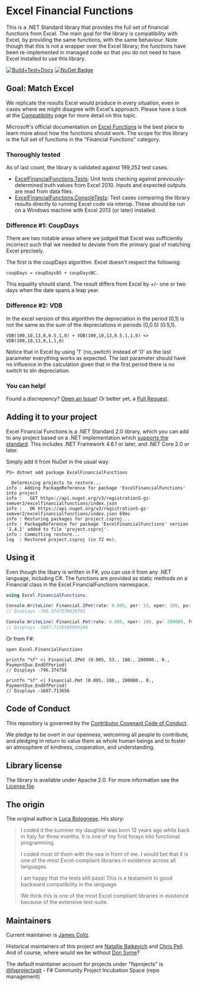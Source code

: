 # Excel Financial Functions

This is a .NET Standard library that provides the full set of financial functions from Excel. The main goal for the library is compatibility with Excel, by providing the same functions, with the same behaviour. Note though that this is not a wrapper over the Excel library; the functions have been re-implemented in managed code so that you do not need to have Excel installed to use this library.

[![Build+Test+Docs](https://github.com/fsprojects/ExcelFinancialFunctions/actions/workflows/push-master.yml/badge.svg)](https://github.com/fsprojects/ExcelFinancialFunctions/actions/workflows/push-master.yml)
[![NuGet Badge](https://img.shields.io/nuget/v/ExcelFinancialFunctions.svg?style=flat)](https://www.nuget.org/packages/ExcelFinancialFunctions/)

## Goal: Match Excel 

We replicate the results Excel would produce in every situation,
even in cases where we might disagree with Excel\'s approach. Please have a look at the [Compatibility](http://fsprojects.github.io/ExcelFinancialFunctions/compatibility.html) page for more detail on this topic.

Microsoft\'s official documentation on [Excel Functions](https://support.microsoft.com/en-us/office/excel-functions-by-category-5f91f4e9-7b42-46d2-9bd1-63f26a86c0eb) is the best place to learn more about how the functions should work. The scope for this library is the full set of functions in the "Financial Functions" category.

### Thoroughly tested

As of last count, the library is validated against 199,252 test cases.

* [ExcelFinancialFunctions.Tests](./tests/ExcelFinancialFunctions.Tests): Unit tests checking against previously-determined truth values from Excel 2010. Inputs and expected outputs are read from data files.
* [ExcelFinancialFunctions.ConsoleTests](./tests/ExcelFinancialFunctions.ConsoleTests): Test cases comparing the library results directly to running Excel code via interop. These should be run on a Windows machine with Excel 2013 (or later) installed.  

### Difference #1: CoupDays

There are two notable areas where we judged that Excel was sufficiently incorrect
such that we needed to deviate from the primary goal of matching Excel precisely.

The first is the coupDays algorithm. Excel doesn't respect the following:

```
coupDays = coupDaysBS + coupDaysNC.
```

This equality should stand. The result differs from Excel by +/- one or two days when the date spans a leap year.

### Difference #2: VDB

In the excel version of this algorithm the depreciation in the period (0,1) is not the same as 
the sum of the depreciations in periods (0,0.5) (0.5,1).

```
VDB(100,10,13,0,0.5,1,0) + VDB(100,10,13,0.5,1,1,0) <> VDB(100,10,13,0,1,1,0)
```    

Notice that in Excel by using '1' (no_switch) instead of '0' as the last parameter everything works as expected.  The last parameter should have no influence in the calculation given that in the first period there is no switch to sln depreciation.

### You can help!

Found a discrepency? [Open an Issue](https://github.com/fsprojects/ExcelFinancialFunctions/issues)! Or better yet, a [Pull Request](https://github.com/fsprojects/ExcelFinancialFunctions/pulls).

## Adding it to your project

Excel Financial Functions is a .NET Standard 2.0 library, which you can add to any project
based on a .NET implementation which [supports the standard](https://docs.microsoft.com/en-us/dotnet/standard/net-standard). This includes .NET Framework 4.6.1 or later, and .NET Core 2.0 or later.

Simply add it from NuGet in the usual way:

```
PS> dotnet add package ExcelFinancialFunctions

  Determining projects to restore...
info : Adding PackageReference for package 'ExcelFinancialFunctions' into project 
info :   GET https://api.nuget.org/v3/registration5-gz-semver2/excelfinancialfunctions/index.json
info :   OK https://api.nuget.org/v3/registration5-gz-semver2/excelfinancialfunctions/index.json 69ms
info : Restoring packages for project.csproj...
info : PackageReference for package 'ExcelFinancialFunctions' version '2.4.1' added to file 'project.csproj'.
info : Committing restore...
log  : Restored project.csproj (in 72 ms).
```

## Using it

Even though the libary is written in F#, you can use it from any .NET language, including C#. The functions are provided as static methods on a Financial class in the Excel.FinancialFunctions namespace.

``` c#
using Excel.FinancialFunctions;

Console.WriteLine( Financial.IPmt(rate: 0.005, per: 53, nper: 180, pv: 200000, fv: 0, typ: PaymentDue.EndOfPeriod) );
// Displays -796.3747578439793

Console.WriteLine( Financial.Pmt(rate: 0.005, nper: 180, pv: 200000, fv: 0, typ: PaymentDue.EndOfPeriod) );
// Displays -1687.7136560969248
```

Or from F#:

```F#
open Excel.FinancialFunctions

printfn "%f" <| Financial.IPmt (0.005, 53., 180., 200000., 0., PaymentDue.EndOfPeriod) 
// Displays -796.374758

printfn "%f" <| Financial.Pmt (0.005, 180., 200000., 0., PaymentDue.EndOfPeriod) 
// Displays -1687.713656
```

## Code of Conduct

This repository is governed by the [Contributor Covenant Code of Conduct](https://www.contributor-covenant.org/).

We pledge to be overt in our openness, welcoming all people to contribute, and pledging in return to value them as whole human beings and to foster an atmosphere of kindness, cooperation, and understanding.

## Library license

The library is available under Apache 2.0. For more information see the [License file](./LICENSE.txt).

## The origin

The original author is [Luca Bolognese](https://github.com/lucabol). His story:

> I coded it the summer my daughter was born 12 years ago while back in Italy for three months. It is one of my first forays into functional programming.
> 
> I coded most of them with the sea in front of me. I would bet that it is one of the most Excel-compliant libraries in existence across all languages.
> 
> I am happy that the tests still pass! This is a testament to good backward compatibility in the language.
> 
> We think this is one of the most Excel compliant libraries in existence because of the extensive test-suite.

## Maintainers

Current maintainer is [James Coliz](https://github.com/jcoliz).

Historical maintainers of this project are [Natallie Baikevich](https://github.com/luajalla) and [Chris Pell](https://github.com/jcoliz). And of course, where would we be without [Don Syme](https://github.com/dsyme)?

The default maintainer account for projects under "fsprojects" is [@fsprojectsgit](https://github.com/fsprojectsgit) - F# Community Project Incubation Space (repo management)
